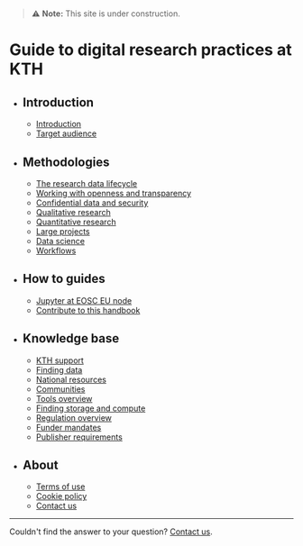 # <!-- markdownlint-disable MD007 -->

> ⚠️ **Note:** This site is under construction.
# Guide to digital research practices at KTH

<div class="grid cards" markdown>

- ## Introduction
    - [Introduction](introduction/intro.md)
    - [Target audience](introduction/audience.md)

- ## Methodologies
    - [The research data lifecycle](methodologies/research-data-lifecycle.md)
    - [Working with openness and transparency](methodologies/openness.md)
    - [Confidential data and security](methodologies/confidential-data.md)
    - [Qualitative research](methodologies/qualitative-research.md)
    - [Quantitative research](methodologies/quantitative-research.md)
    - [Large projects](methodologies/large-projects.md)
    - [Data science](methodologies/data-science.md)
    - [Workflows](methodologies/workflows.md)
- ## How to guides
    - [Jupyter at EOSC EU node](get_started/EOSC_Jupyter.md)
    - [Contribute to this handbook](howto_guides/contribute.md)

- ## Knowledge base
    - [KTH support](tools/kth-support.md)
    - [Finding data](tools/finding-data.md)
    - [National resources](tools/national.md)
    - [Communities](tools/communities.md)
    - [Tools overview](tools/tools.md)
    - [Finding storage and compute](tools/storage.md)
    - [Regulation overview](regulation/regulation.md)
    - [Funder mandates](regulation/funder-mandates.md)
    - [Publisher requirements](regulation/publisher-requirements.md)
- ## About
    - [Terms of use](terms.md)
    - [Cookie policy](cookie-policy.md)
    - [Contact us](https://www.kth.se/om/fakta)
</div>

---

Couldn't find the answer to your question? [Contact us](https://www.kth.se/om/fakta).
